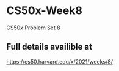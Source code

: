 # CS50x-Week8
CS50x Problem Set 8

## Full details availible at
https://cs50.harvard.edu/x/2021/weeks/8/